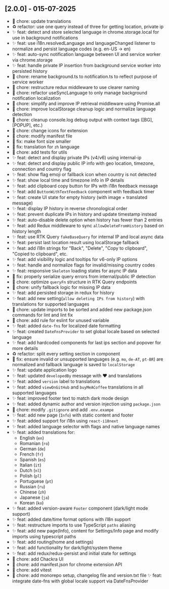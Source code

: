 ## [2.0.0] - 015-07-2025

- 🔧 chore: update translations
- ♻️ refactor: use one query instead of three for getting location, private ip
- ✨ feat: detect and store selected language in chrome.storage.local for use in background notifications
- ✨ feat: use i18n.resolvedLanguage and languageChanged listener to normalize and persist language codes (e.g. en-US → en)
- ✨ feat: auto-sync notification language between UI and service worker via chrome.storage
- ✨ feat: handle private IP insertion from background service worker into persisted history
- 🔧 chore: rename background.ts to notification.ts to reflect purpose of service worker
- 🔧 chore: restructure redux middleware to use clearer naming
- 🔧 chore: refactor useSyncLanguage to only manage background notification localization
- 🔧 chore: simplify and improve IP retrieval middleware using Promise.all
- 🔧 chore: improve localStorage cleanup logic and normalize language detection
- 🔧 chore: cleanup console.log debug output with context tags ([BG], [POPUP], etc.)
- 🔧 chore: change icons for extension
- 🔧 chore: modify manifest file
- 🐞 fix: make font size smaller
- 🐞 fix: translation for `zh` language
- 🔧 chore: add tests for utils
- ✨ feat: detect and display private IPs (v4/v6) using internal-ip
- ✨ feat: detect and display public IP info with geo location, timezone, connection and country flag
- ✨ feat: show flag emoji or fallback icon when country is not detected
- ✨ feat: show local time and timezone info in IP details
- ✨ feat: add clipboard copy button for IPs with i18n feedback message
- ✨ feat: add `ButtonWithTextFeedback` component with feedback timer
- ✨ feat: create UI state for empty history (with image + translated message)
- ✨ feat: display IP history in reverse chronological order
- ✨ feat: prevent duplicate IPs in history and update timestamp instead
- ✨ feat: auto-disable delete option when history has fewer than 2 entries
- ✨ feat: add Redux middleware to sync `allowDeleteFromHistory` based on history length
- ✨ feat: use RTK Query `fakeBaseQuery` for internal IP and local async data
- ✨ feat: persist last location result using localStorage fallback
- ✨ feat: add i18n strings for "Back", "Delete", "Copy to clipboard", "Copied to clipboard", etc.
- ✨ feat: add visibility logic and tooltips for v6-only IP options
- ✨ feat: handle and normalize flags for invalid/missing country codes
- ✨ feat: responsive `Skeleton` loading states for async IP data
- 🐞 fix: properly serialize query errors from internal/public IP detection
- 🔧 chore: optimize `queryFn` structure in RTK Query endpoints
- 🔧 chore: unify fallback logic for missing IP data
- ✨ feat: add persisted storage in redux for history
- ✨ feat: add new setting(`allow deleting IPs from history`) with translations for supported languages
- 🔧 chore: update imports to be sorted and added new package.json commands for lint and lint fix
- 🔧 chore: add rule for eslint for unused variable
- ✨ feat: added `date-fns` for localized date formatting
- ✨ feat: created `DateFnsProvider` to set global locale based on selected language
- ✨ feat: add hardcoded components for last ips section and popover for more details
- ♻️ refactor: split every setting section in component
- 🐞 fix: ensure invalid or unsupported languages (e.g. `mo`, `de-AT`, `pt-BR`) are normalized and fallback language is saved to `localStorage`
- ✨ feat: update application logo
- ✨ feat: updated `developedBy` message with ❤️ and translations
- ✨ feat: added `version` label to translations
- ✨ feat: added `viewOnGitHub` and `buyMeACoffee` translations in all supported languages
- ✨ feat: improved footer text to match dark mode design
- ✨ feat: added dynamic author and version injection using `package.json`
- 🔧 chore: modify `.gitignore` and add `.env.exampe`
- ✨ feat: add new page (`Info`) with static content and footer
- ✨ feat: added support for i18n using `react-i18next`
- ✨ feat: added language selector with flags and native language names
- ✨ feat: added translations for:
  - English (`en`)
  - Romanian (`ro`)
  - German (`de`)
  - French (`fr`)
  - Spanish (`es`)
  - Italian (`it`)
  - Dutch (`nl`)
  - Polish (`pl`)
  - Portuguese (`pt`)
  - Russian (`ru`)
  - Chinese (`zh`)
  - Japanese (`ja`)
  - Korean (`ko`)
- ✨ feat: added version-aware `Footer` component (dark/light mode support)
- ✨ feat: added date/time format options with i18n support
- ✨ feat: restructure imports to use TypeScript `paths` aliasing
- ✨ feat: add new page(Info), content for Settings/Info page and modify imports using typescript paths
- ✨ feat: add routing(home and settings)
- ✨ feat: add functionality for dark/light/system theme
- ✨ feat: add redux/redux-persist and initial state for settings
- 🔧 chore: add Chackra UI
- 🔧 chore: add manifest.json for chrome extension API
- 🔧 chore: add vitest
- 🔧 chore: add monorepo setup, changelog file and version.txt file
  ✨ feat: integrate date-fns with global locale support via DateFnsProvider
